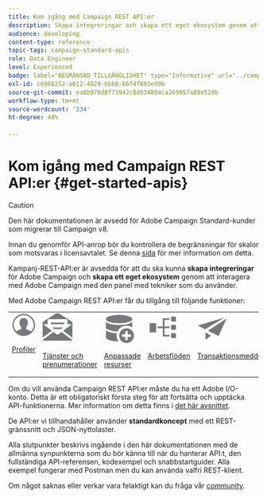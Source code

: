 ```yaml
---
title: Kom igång med Campaign REST API:er
description: Skapa integreringar och skapa ett eget ekosystem genom att interagera Campaign med en panel med tekniker.
audience: developing
content-type: reference
topic-tags: campaign-standard-apis
role: Data Engineer
level: Experienced
badge: label="BEGRÄNSAD TILLGÄNGLIGHET" type="Informative" url="../campaign-standard-migration-home.md" tooltip="Begränsat till migrerade Campaign Standard-användare"
exl-id: c6968252-a012-4029-bbb8-66f4f693e99b
source-git-commit: ea8b978d8f71942c8d034804ca269957a09a52db
workflow-type: tm+mt
source-wordcount: '234'
ht-degree: 48%

---
```


# Kom igång med Campaign REST API:er {#get-started-apis}

>[!CAUTION]
>
>Den här dokumentationen är avsedd för Adobe Campaign Standard-kunder som migrerar till Campaign v8.
>
>Innan du genomför API-anrop bör du kontrollera de begränsningar för skalor som motsvaras i licensavtalet. Se denna [sida](https://helpx.adobe.com/se/legal/product-descriptions/campaign-standard.html#ITInfrastructureResourcesbyActiveProfilesTiers) för mer information om detta.

Kampanj-REST-API:er är avsedda för att du ska kunna **skapa integreringar** för Adobe Campaign och **skapa ett eget ekosystem** genom att interagera med Adobe Campaign med den panel med tekniker som du använder.

Med Adobe Campaign REST API:er får du tillgång till följande funktioner:

<table><tr>
 <td valign="top"><a href="retrieving-profiles.md"><img width="60px" alt="villkor" src="assets/icon_profile.svg"/></a><p><a href="retrieving-profiles.md">Profiler</a></p></td>
<td valign="top"><a href="creating-a-service.md"><img width="60px" alt="villkor" src="assets/icon_services.svg"/></a><p><a href="creating-a-service.md">Tjänster och prenumerationer</a></p></td>
<td valign="top"><a href="interacting-with-custom-resources.md"><img width="60px" alt="villkor" src="assets/icon_customresources.svg"/></a><p><a href="interacting-with-custom-resources.md">Anpassade resurser</a></p></td>
<td valign="top"><a href="controlling-a-workflow.md"><img width="60px" alt="villkor" src="assets/icon_workflows.svg"/></a><p><a href="controlling-a-workflow.md">Arbetsflöden</a></p></td>
<td valign="top"><a href="managing-transactional-messages.md"><img width="60px" alt="villkor" src="assets/icon_transactionalmessage.svg"/></a><p><a href="managing-transactional-messages.md">Transaktionsmeddelanden</a></p></td>
</tr></table>

Om du vill använda Campaign REST API:er måste du ha ett Adobe I/O-konto. Detta är ett obligatoriskt första steg för att fortsätta och upptäcka API-funktionerna.
Mer information om detta finns i [det här avsnittet](setting-up-api-access.md).

De API:er vi tillhandahåller använder **standardkoncept** med ett REST-gränssnitt och JSON-nyttolaster.

Alla slutpunkter beskrivs ingående i den här dokumentationen med de allmänna synpunkterna som du bör känna till när du hanterar API:t, den fullständiga API-referensen, kodexempel och snabbstartguider. Alla exempel fungerar med Postman men du kan använda valfri REST-klient.

Om något saknas eller verkar vara felaktigt kan du fråga vår [community](https://experienceleaguecommunities.adobe.com/t5/adobe-campaign-standard/ct-p/adobe-campaign-standard-community).
